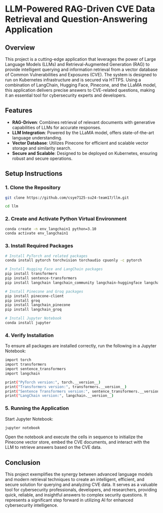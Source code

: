 # LLM-Powered RAG-Driven CVE Data Retrieval and Question-Answering Application

## Overview

This project is a cutting-edge application that leverages the power of Large Language Models (LLMs) and Retrieval-Augmented Generation (RAG) to provide intelligent querying and information retrieval from a vector database of Common Vulnerabilities and Exposures (CVE). The system is designed to run on Kubernetes infrastructure and is secured via HTTPS. Using a combination of LangChain, Hugging Face, Pinecone, and the LLaMA model, this application delivers precise answers to CVE-related questions, making it an essential tool for cybersecurity experts and developers.

## Features

- **RAG-Driven**: Combines retrieval of relevant documents with generative capabilities of LLMs for accurate responses.
- **LLM Integration**: Powered by the LLaMA model, offers state-of-the-art language understanding.
- **Vector Database**: Utilizes Pinecone for efficient and scalable vector storage and similarity search.
- **Secure and Scalable**: Designed to be deployed on Kubernetes, ensuring robust and secure operations.

## Setup Instructions

### 1. Clone the Repository

```bash
git clone https://github.com/csye7125-su24-team17/llm.git

cd llm
```
### 2. Create and Activate Python Virtual Environment
```bash
conda create -n env_langchain1 python=3.10
conda activate env_langchain1
```
### 3. Install Required Packages
```bash
# Install PyTorch and related packages
conda install pytorch torchvision torchaudio cpuonly -c pytorch

# Install Hugging Face and LangChain packages
pip install transformers
pip install sentence-transformers
pip install langchain langchain_community langchain-huggingface langchain_experimental langchainhub

# Install Pinecone and Groq packages
pip install pinecone-client
pip install groq
pip install langchain_pinecone
pip install langchain_groq

# Install Jupyter Notebook
conda install jupyter

```
### 4. Verify Installation
To ensure all packages are installed correctly, run the following in a Jupyter Notebook:
```bash
import torch
import transformers
import sentence_transformers
import langchain

print("PyTorch version:", torch.__version__)
print("Transformers version:", transformers.__version__)
print("Sentence Transformers version:", sentence_transformers.__version__)
print("LangChain version:", langchain.__version__)

```
### 5. Running the Application
Start Jupyter Notebook:
```bash
jupyter notebook
```
Open the notebook and execute the cells in sequence to initialize the Pinecone vector store, embed the CVE documents, and interact with the LLM to retrieve answers based on the CVE data.  

## Conclusion
This project exemplifies the synergy between advanced language models and modern retrieval techniques to create an intelligent, efficient, and secure solution for querying and analyzing CVE data. It serves as a valuable tool for cybersecurity professionals, developers, and researchers, providing quick, reliable, and insightful answers to complex security questions. It represents a significant step forward in utilizing AI for enhanced cybersecurity intelligence.
